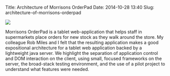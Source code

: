 Title: Architecture of Morrisons OrderPad
Date: 2014-10-28 13:40
Slug: architecture-of-morrisons-orderpad

<div class="img floating">

[![](http://martinfowler.com/articles/orderPad/meta-image.png)](http://martinfowler.com/articles/orderPad/)

</div>

Morrisons OrderPad is a tablet web-application that helps staff in
supermarkets place orders for new stock as they walk around the store.
My colleague Rob Miles and I felt that the resulting application makes a
good expositional architecture for a tablet web application backed by a
lightweight java server. We highlight the separation of application
control and DOM interaction on the client, using small, focused
frameworks on the server, the broad-stack testing environment, and the
use of a pilot project to understand what features were needed.

</p>

